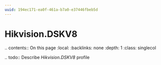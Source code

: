 ```yaml
---
uuid: 194ec171-ea0f-461a-b7a0-e37446fbeb5d
---
```



# Hikvision.DSKV8

.. contents:: On this page
    :local:
    :backlinks: none
    :depth: 1
    :class: singlecol

.. todo::
    Describe *Hikvision.DSKV8* profile
